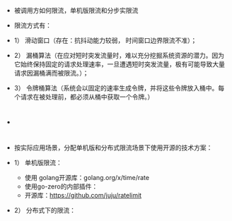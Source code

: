* 被调用方如何限流，单机版限流和分步实限流
* 限流方式有：
* 1） 滑动窗口（存在：抗抖动能力较弱， 时间窗口边界限流不准）；
* 2） 漏桶算法（在应对短时突发流量时，难以充分挖掘系统资源的潜力。因为它始终保持固定的请求处理速率，一旦遭遇短时突发流量，极有可能导致大量请求因漏桶满而被限流。）；
* 3） 令牌桶算法（系统会以固定的速率生成令牌，并将这些令牌放入桶中。每个请求在被处理前，都必须从桶中获取一个令牌。）
* #
* 按实际应用场景，分配单机版和分布式限流场景下使用开源的技术方案：
* 1） 单机版限流：
   * 使用 golang开源库：golang.org/x/time/rate
   * 使用go-zero的内部插件：
   * 开源库：https://github.com/juju/ratelimit

* 2） 分布式下的限流：